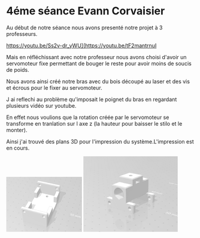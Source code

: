 <h1>4éme séance Evann Corvaisier</h1>
</p>Au début de notre séance nous avons presenté notre projet à 3 professeurs.</p>
<p>
<a href="vidéo pen lift">https://youtu.be/Ss2v-dr_yWU](https://youtu.be/tF2mantrnuI</a> </p>  
<p>Mais en réfléchissant avec notre professeur nous avons choisi d'avoir un servomoteur fixe permettant de bouger le reste pour avoir moins de soucis de poids.</p>
<p>Nous avons ainsi créé notre bras avec du bois découpé au laser et des vis et écrous pour le fixer au servomoteur.</p>
<p>J ai reflechi au problème qu'imposait le poignet du bras en regardant plusieurs vidéo sur youtube.</p>
<p>En effet nous voulions que la rotation créée par le servomoteur se transforme en tranlation sur l axe z (la hauteur pour baisser le stilo et le monter).</p>
<p>Ainsi j'ai trouvé des plans 3D pour l'impression du système.L'impression est en cours.</p>

<img class="fit-picture"
     src="../Image/photo1.PNG"
     alt="Montage "
     width=40% height=10%>
<img class="fit-picture"
     src="../Image/photo2.PNG"
     alt="programme "
     width=50% height=10%>



